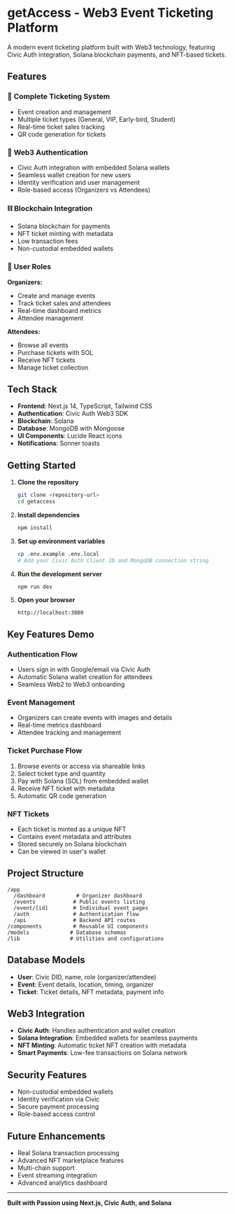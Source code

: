 # getAccess - Web3 Event Ticketing Platform

A modern event ticketing platform built with Web3 technology, featuring Civic Auth integration, Solana blockchain payments, and NFT-based tickets.

## Features

### 🎫 **Complete Ticketing System**
- Event creation and management
- Multiple ticket types (General, VIP, Early-bird, Student)
- Real-time ticket sales tracking
- QR code generation for tickets

### 🔐 **Web3 Authentication**
- Civic Auth integration with embedded Solana wallets
- Seamless wallet creation for new users
- Identity verification and user management
- Role-based access (Organizers vs Attendees)

### ⛓️ **Blockchain Integration**
- Solana blockchain for payments
- NFT ticket minting with metadata
- Low transaction fees
- Non-custodial embedded wallets

### 👥 **User Roles**

**Organizers:**
- Create and manage events
- Track ticket sales and attendees
- Real-time dashboard metrics
- Attendee management

**Attendees:**
- Browse all events
- Purchase tickets with SOL
- Receive NFT tickets
- Manage ticket collection

## Tech Stack

- **Frontend**: Next.js 14, TypeScript, Tailwind CSS
- **Authentication**: Civic Auth Web3 SDK
- **Blockchain**: Solana
- **Database**: MongoDB with Mongoose
- **UI Components**: Lucide React icons
- **Notifications**: Sonner toasts

## Getting Started

1. **Clone the repository**
   ```bash
   git clone <repository-url>
   cd getaccess
   ```

2. **Install dependencies**
   ```bash
   npm install
   ```

3. **Set up environment variables**
   ```bash
   cp .env.example .env.local
   # Add your Civic Auth Client ID and MongoDB connection string
   ```

4. **Run the development server**
   ```bash
   npm run dev
   ```

5. **Open your browser**
   ```
   http://localhost:3000
   ```

## Key Features Demo

### Authentication Flow
- Users sign in with Google/email via Civic Auth
- Automatic Solana wallet creation for attendees
- Seamless Web2 to Web3 onboarding

### Event Management
- Organizers can create events with images and details
- Real-time metrics dashboard
- Attendee tracking and management

### Ticket Purchase Flow
1. Browse events or access via shareable links
2. Select ticket type and quantity
3. Pay with Solana (SOL) from embedded wallet
4. Receive NFT ticket with metadata
5. Automatic QR code generation

### NFT Tickets
- Each ticket is minted as a unique NFT
- Contains event metadata and attributes
- Stored securely on Solana blockchain
- Can be viewed in user's wallet

## Project Structure

```
/app
  /dashboard          # Organizer dashboard
  /events            # Public events listing
  /event/[id]        # Individual event pages
  /auth              # Authentication flow
  /api               # Backend API routes
/components          # Reusable UI components
/models             # Database schemas
/lib                # Utilities and configurations
```

## Database Models

- **User**: Civic DID, name, role (organizer/attendee)
- **Event**: Event details, location, timing, organizer
- **Ticket**: Ticket details, NFT metadata, payment info

## Web3 Integration

- **Civic Auth**: Handles authentication and wallet creation
- **Solana Integration**: Embedded wallets for seamless payments
- **NFT Minting**: Automatic ticket NFT creation with metadata
- **Smart Payments**: Low-fee transactions on Solana network

## Security Features

- Non-custodial embedded wallets
- Identity verification via Civic
- Secure payment processing
- Role-based access control

## Future Enhancements

- Real Solana transaction processing
- Advanced NFT marketplace features
- Multi-chain support
- Event streaming integration
- Advanced analytics dashboard

---

**Built with Passion using Next.js, Civic Auth, and Solana**